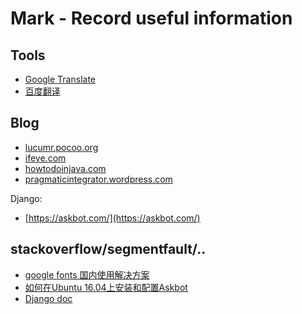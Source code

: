 Mark - Record useful information
================================

Tools
-----

* [Google Translate](https://translate.google.cn/)
* [百度翻译](http://fanyi.baidu.com/translate?aldtype=16047&query=&keyfrom=baidu&smartresult=dict&lang=auto2zh#auto/zh/)

Blog
----

* [lucumr.pocoo.org](http://lucumr.pocoo.org/)
* [ifeve.com](http://ifeve.com/)
* [howtodoinjava.com](https://howtodoinjava.com/)
* [pragmaticintegrator.wordpress.com](https://pragmaticintegrator.wordpress.com/)

Django:
* [https://askbot.com/](https://askbot.com/)

stackoverflow/segmentfault/..
-----------------------------

* [google fonts 国内使用解决方案](https://segmentfault.com/a/1190000005008286)
* [如何在Ubuntu 16.04上安装和配置Askbot ](https://www.howtoing.com/how-to-install-and-configure-askbot-on-ubuntu-1604)
* [Django doc](http://python.usyiyi.cn/documents/django_182/index.html)